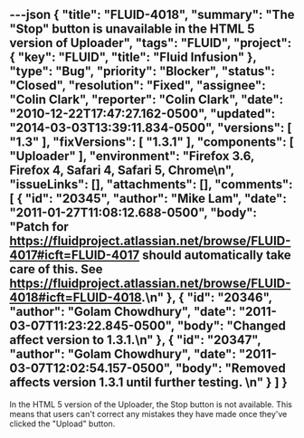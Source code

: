 ---json
{
  "title": "FLUID-4018",
  "summary": "The \"Stop\" button is unavailable in the HTML 5 version of Uploader",
  "tags": "FLUID",
  "project": {
    "key": "FLUID",
    "title": "Fluid Infusion"
  },
  "type": "Bug",
  "priority": "Blocker",
  "status": "Closed",
  "resolution": "Fixed",
  "assignee": "Colin Clark",
  "reporter": "Colin Clark",
  "date": "2010-12-22T17:47:27.162-0500",
  "updated": "2014-03-03T13:39:11.834-0500",
  "versions": [
    "1.3"
  ],
  "fixVersions": [
    "1.3.1"
  ],
  "components": [
    "Uploader"
  ],
  "environment": "Firefox 3.6, Firefox 4, Safari 4, Safari 5, Chrome\n",
  "issueLinks": [],
  "attachments": [],
  "comments": [
    {
      "id": "20345",
      "author": "Mike Lam",
      "date": "2011-01-27T11:08:12.688-0500",
      "body": "Patch for <https://fluidproject.atlassian.net/browse/FLUID-4017#icft=FLUID-4017> should automatically take care of this.  See <https://fluidproject.atlassian.net/browse/FLUID-4018#icft=FLUID-4018>.\n"
    },
    {
      "id": "20346",
      "author": "Golam Chowdhury",
      "date": "2011-03-07T11:23:22.845-0500",
      "body": "Changed affect version to 1.3.1.\n"
    },
    {
      "id": "20347",
      "author": "Golam Chowdhury",
      "date": "2011-03-07T12:02:54.157-0500",
      "body": "Removed affects version 1.3.1 until further testing.&#x20;\n"
    }
  ]
}
---
In the HTML 5 version of the Uploader, the Stop button is not available. This means that users can't correct any mistakes they have made once they've clicked the "Upload" button.

        